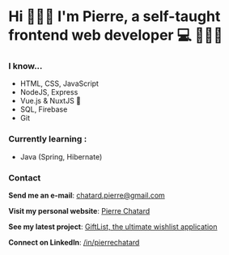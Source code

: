 # Hi 🙋🏻‍♂️ I'm Pierre, a self-taught frontend web developer 💻 👨🏻‍🎨

### I know...

- HTML, CSS, JavaScript
- NodeJS, Express
- Vue.js & NuxtJS 💚
- SQL, Firebase
- Git

### Currently learning :

- Java (Spring, Hibernate)

### Contact

**Send me an e-mail**: chatard.pierre@gmail.com

**Visit my personal website**: [Pierre Chatard](https://pierrechatard.fr)

**See my latest project**: [GiftList, the ultimate wishlist application](https://giftlist-blue.vercel.app/)

**Connect on LinkedIn**: [/in/pierrechatard](https://www.linkedin.com/in/pierrechatard/)
